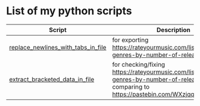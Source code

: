 # List of my python scripts
| Script  | Description |
|--------|-------------|
| [replace_newlines_with_tabs_in_file](https://github.com/sercep/Python-Scripts/tree/main/replace_newlines_with_tabs_in_file) | for exporting https://rateyourmusic.com/list/sercep/rym-genres-by-number-of-releases |
| [extract_bracketed_data_in_file](https://github.com/sercep/Python-Scripts/tree/main/extract_bracketed_data_in_file) | for checking/fixing https://rateyourmusic.com/list/sercep/rym-genres-by-number-of-releases and comparing to https://pastebin.com/WXzjqq2a |
